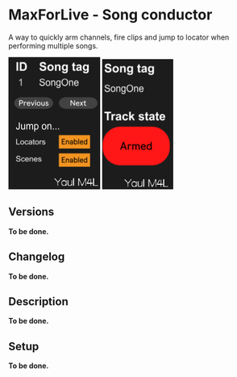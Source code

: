 # MaxForLive - Song conductor
A way to quickly arm channels, fire clips and jump to locator when performing multiple songs.

![Song conductor GUI](resources/ConductorGUI.png)
![Song conductor follower GUI](resources/FollowerGUI.png)

## Versions
**To be done.**

## Changelog
**To be done.**

## Description
**To be done.**

## Setup
**To be done.**